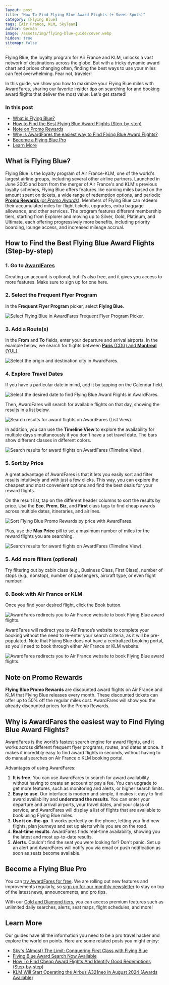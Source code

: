 ```yaml
---
layout: post
title: "How To Find Flying Blue Award Flights (+ Sweet Spots)"
category: [Flying Blue]
tags: [Air France, KLM, SkyTeam]
author: Germán
image: /assets/img/flying-blue-guide/cover.webp
hidden: true
sitemap: false
---
```


Flying Blue, the loyalty program for Air France and KLM, unlocks a vast network of destinations across the globe. But with a tricky dynamic award chart and prices changing often, finding the best ways to use your miles can feel overwhelming. Fear not, traveler!

In this guide, we show you how to maximize your Flying Blue miles with AwardFares, sharing our favorite insider tips on searching for and booking award flights that deliver the most value. Let's get started!

### In this post

- [What is Flying Blue?](#what-is-flying-blue)
- [How to Find the Best Flying Blue Award Flights (Step-by-step)](#how-to-find-the-best-flying-blue-award-flights-step-by-step)
- [Note on Promo Rewards](#note-on-promo-rewards)
- [Why is AwardFares the easiest way to Find Flying Blue Award Flights?](#why-is-awardfares-the-easiest-way-to-find-flying-blue-award-flights)
- [Become a Flying Blue Pro](#become-a-flying-blue-pro)
- [Learn More](#learn-more)

## What is Flying Blue?

Flying Blue is the loyalty program of Air France-KLM, one of the world's largest airline groups, including several other airline partners. Launched in June 2005 and born from the merger of Air France's and KLM's previous loyalty schemes, Flying Blue offers features like earning miles based on the amount spent on tickets, a wide range of redemption options, and periodic [**Promo Rewards** (or *Promo Awards*)](#note-on-promo-rewards). Members of Flying Blue can redeem their accumulated miles for flight tickets, upgrades, extra baggage allowance, and other services. The program features different membership tiers, starting from Explorer and moving up to Silver, Gold, Platinum, and Ultimate, each offering progressively more benefits, including priority boarding, lounge access, and increased mileage accrual.

## How to Find the Best Flying Blue Award Flights (Step-by-step)

### 1. Go to [AwardFares](https://awardfares.com/signup?utm_source=how-to-find-cheap-award-flights&utm_medium=blog&utm_content=AwardFares)

Creating an account is optional, but it’s also free, and it gives you access to more features. Make sure to sign up for one here.

### 2. Select the Frequent Flyer Program

In the **Frequent Flyer Program** picker, select **Flying Blue**.

<img src="/assets/img/flying-blue-guide/ffp.webp" alt="Select Flying Blue in AwardFares Frequent Flyer Program Picker." />

### 3. Add a Route(s)

In the **From** and **To** fields, enter your departure and arrival airports. In the example below, we search for flights between [**Paris** (CDG) and **Montreal** (YUL)](https://awardfares.com/search?CDG.YUL.;z:flyingblue).

<img src="/assets/img/flying-blue-guide/route.webp" alt="Select the origin and destination city in AwardFares."/>

### 4. Explore Travel Dates

If you have a particular date in mind, add it by tapping on the Calendar field.

<img src="/assets/img/flying-blue-guide/calendar.webp" alt="Select the desired date to find Flying Blue Award Flights in AwardFares." />

Then, AwardFares will search for available flights on that day, showing the results in a list below.

<img src="/assets/img/flying-blue-guide/list-view.webp" alt="Search results for award flights on AwardFares (List View)." />

In addition, you can use the **Timeline View** to explore the availability for multiple days simultaneously if you don't have a set travel date. The bars show different classes in different colors.

<img src="/assets/img/flying-blue-guide/timeline-view.webp" alt="Search results for award flights on AwardFares (Timeline View)." />

### 5. Sort by Price

A great advantage of AwardFares is that it lets you easily sort and filter results intuitively and with just a few clicks. This way, you can explore the cheapest and most convenient options and find the best deals for your reward flights.

On the result list, tap on the different header columns to sort the results by price. Use the **Eco**, **Prem**, **Biz**, and **First** class tags to find cheap awards across multiple dates, itineraries, and airlines.

<img src="/assets/img/flying-blue-guide/sort-by-price.webp" alt="Sort Flying Blue Promo Rewards by price with AwardFares." />

Plus, use the **Max Price** pill to set a maximum number of miles for the reward flights you are searching.

<img src="/assets/img/flying-blue-guide/max-price.webp" alt="Search results for award flights on AwardFares (Timeline View)." />

### 5. Add more filters (optional)

Try filtering out by cabin class (e.g., Business Class, First Class), number of stops (e.g., nonstop), number of passengers, aircraft type, or even flight number!

### 6. Book with Air France or KLM

Once you find your desired flight, click the Book button.

<img src="/assets/img/flying-blue-guide/book.webp" alt="AwardFares redirects you to Air France website to book Flying Blue award flights." />

AwardFares will redirect you to Air France’s website to complete your booking without the need to re-enter your search criteria, as it will be pre-populated. Note that Flying Blue does not have a centralized booking portal, so you'll need to book through either Air France or KLM website.

<img src="/assets/img/flying-blue-guide/af-website.webp" alt="AwardFares redirects you to Air France website to book Flying Blue award flights." />

## Note on Promo Rewards

**Flying Blue Promo Rewards** are discounted award flights on Air France and KLM that Flying Blue releases every month. These discounted tickets can offer up to 50% off the regular miles cost. AwardFares will show you the already discounted prices for the Promo Rewards.

## Why is AwardFares the easiest way to Find Flying Blue Award Flights?

AwardFares is the world’s fastest search engine for award flights, and it works across different frequent flyer programs, routes, and dates at once. It makes it incredibly easy to find award flights in seconds, without having to do manual searches on Air France o KLM booking portal.

Advantages of using AwardFares:

1. **It is free**. You can use AwardFares to search for award availability without having to create an account or pay a fee. You can upgrade to get more features, such as monitoring and alerts, or higher search limits.
2. **Easy to use**. Our interface is modern and simple, it makes it easy to find award availability and **understand the results**. You can enter your departure and arrival airports, your travel dates, and your class of service, and AwardFares will display a list of flights that are available to book using Flying Blue miles.
3. **Use it on-the-go**. It works perfectly on the phone, letting you find new flights, plan journeys and set up alerts while you are on the road.
4. **Real-time results**. AwardFares finds real-time availability, showing you the latest and most up-to-date results.
5. **Alerts**. Couldn't find the seat you were looking for? Don't panic. Set up an alert and AwardFares will notify you via email or push notification as soon as seats become available.

## Become a Flying Blue Pro

You can [try AwardFares for free](https://awardfares.com/). We are rolling out new features and improvements regularly, so [sign up for our monthly newsletter](https://awardfares.com/newsletter) to stay on top of the latest news, announcements, and pro tips.

With our [Gold and Diamond tiers](https://awardfares.com/pricing), you can access premium features such as unlimited daily searches, alerts, seat maps, flight schedules, and more!

## Learn More

Our guides have all the information you need to be a pro travel hacker and explore the world on points. Here are some related posts you might enjoy:

- [Sky's (Almost) The Limit: Conquering First Class with Flying Blue](https://blog.awardfares.com/flying-blue-skyteam-first-class/)
- [Flying Blue Award Search Now Available](https://blog.awardfares.com/introducing-flying-blue/)
- [How To Find Cheap Award Flights And Identify Good Redemptions (Step-by-step)](https://blog.awardfares.com/how-to-find-cheap-award-flights/)
- [KLM Will Start Operating the Airbus A321neo in August 2024 (Awards Available)](https://blog.awardfares.com/klm-a321neo/)